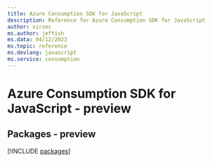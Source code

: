 ```yaml
---
title: Azure Consumption SDK for JavaScript
description: Reference for Azure Consumption SDK for JavaScript
author: xirzec
ms.author: jeffish
ms.data: 04/12/2023
ms.topic: reference
ms.devlang: javascript
ms.service: consumption
---
```

# Azure Consumption SDK for JavaScript - preview
## Packages - preview
[!INCLUDE [packages](consumption-index.md)]